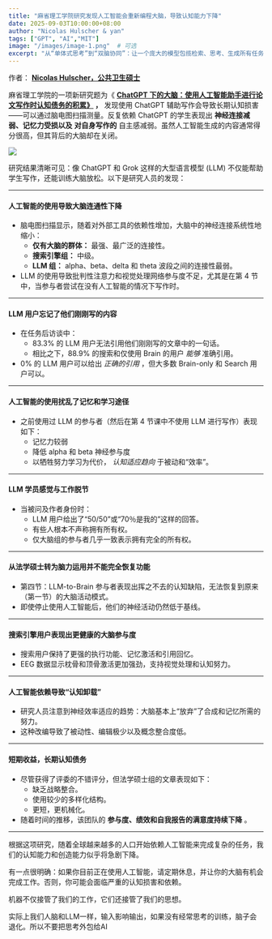 ```yaml
---
title: "麻省理工学院研究发现人工智能会重新编程大脑，导致认知能力下降"
date: 2025-09-03T10:00:00+08:00
author: "Nicolas Hulscher & yan"
tags: ["GPT", "AI","MIT"]
image: "/images/image-1.png"  # 可选
excerpt: "从“单体式思考”到“双脑协同”：让一个庞大的模型包揽检索、思考、生成所有任务（所谓的“单体式思考模型”）是缓慢且昂贵的。突破点在于将任务解耦：一个“快而专”的上下文模型负责以极高速度处理和生成个性化上下文，另一个“大而强”的核心模型则专注于最终的复杂推理和生成。"
---
```




作者： **[Nicolas Hulscher，公共卫生硕士](https://x.com/NicHulscher)**

麻省理工学院的一项新研究题为《 **[ChatGPT 下的大脑：使用人工智能助手进行论文写作时认知债务的积累》](https://arxiv.org/abs/2506.08872) ，** 发现使用 ChatGPT 辅助写作会导致长期认知损害——可以通过脑电图扫描测量。反复依赖 ChatGPT 的学生表现出 **神经连接减弱、记忆力受损以及** **对自身写作的** 自主感减弱。虽然人工智能生成的内容通常得分很高，但其背后的大脑却在关闭。

![](https://i0.wp.com/substackcdn.com/image/fetch/%24s_%217_Vh%21%2Cw_2400%2Cc_limit%2Cf_auto%2Cq_auto%3Agood%2Cfl_progressive%3Asteep/https%3A%2F%2Fsubstack-post-media.s3.amazonaws.com%2Fpublic%2Fimages%2Fbc0192a7-cf35-4b80-9095-8daab6f24ed9_1753x1188.png?w=1200&ssl=1)

研究结果清晰可见：像 ChatGPT 和 Grok 这样的大型语言模型 (LLM) 不仅能帮助学生写作，还能训练大脑放松。以下是研究人员的发现：

---

#### 人工智能的使用导致大脑连通性下降

- 脑电图扫描显示，随着对外部工具的依赖性增加，大脑中的神经连接系统性地缩小：
	- **仅有大脑的群体：** 最强、最广泛的连接性。
	- **搜索引擎组：** 中级。
	- **LLM 组：** alpha、beta、delta 和 theta 波段之间的连接性最弱。
- LLM 的使用导致批判性注意力和视觉处理网络参与度不足，尤其是在第 4 节中，当参与者尝试在没有人工智能的情况下写作时。

---

#### LLM 用户忘记了他们刚刚写的内容

- 在任务后访谈中：
	- 83.3% 的 LLM 用户无法引用他们刚刚写的文章中的一句话。
	- 相比之下，88.9% 的搜索和仅使用 Brain 的用户 *能够* 准确引用。
- 0% 的 LLM 用户可以给出 *正确的引用* ，但大多数 Brain-only 和 Search 用户可以。

---

#### 人工智能的使用扰乱了记忆和学习途径

- 之前使用过 LLM 的参与者（然后在第 4 节课中不使用 LLM 进行写作）表现如下：
	- 记忆力较弱
	- 降低 alpha 和 beta 神经参与度
	- 以牺牲努力学习为代价， *认知适应趋向* 于被动和“效率”。

---

#### LLM 学员感觉与工作脱节

- 当被问及作者身份时：
	- LLM 用户给出了“50/50”或“70％是我的”这样的回答。
	- 有些人根本不声称拥有所有权。
	- 仅大脑组的参与者几乎一致表示拥有完全的所有权。

---

#### 从法学硕士转为脑力运用并不能完全恢复功能

- 第四节：LLM-to-Brain 参与者表现出挥之不去的认知缺陷，无法恢复到原来（第一节）的大脑活动模式。
- 即使停止使用人工智能后，他们的神经活动仍然低于基线。

---

#### 搜索引擎用户表现出更健康的大脑参与度

- 搜索用户保持了更强的执行功能、记忆激活和引用回忆。
- EEG 数据显示枕骨和顶骨激活更加强劲，支持视觉处理和认知努力。

---

#### 人工智能依赖导致“认知卸载”

- 研究人员注意到神经效率适应的趋势：大脑基本上“放弃”了合成和记忆所需的努力。
- 这种改编导致了被动性、编辑极少以及概念整合度低。

---

#### 短期收益，长期认知债务

- 尽管获得了评委的不错评分，但法学硕士组的文章表现如下：
	- 缺乏战略整合。
	- 使用较少的多样化结构。
	- 更短，更机械化。
- 随着时间的推移，该团队的 **参与度、绩效和自我报告的满意度持续下降** 。

---

根据这项研究，随着全球越来越多的人口开始依赖人工智能来完成复杂的任务，我们的认知能力和创造能力似乎将急剧下降。

有一点很明确：如果你目前正在使用人工智能，请定期休息，并让你的大脑有机会完成工作。否则，你可能会面临严重的认知损害和依赖。

机器不仅接管了我们的工作，它们还接管了我们的思想。

实际上我们人脑和LLM一样，输入影响输出，如果没有经常思考的训练，脑子会退化。所以不要把思考外包给AI
